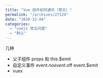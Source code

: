 ```yaml
---
title: "Vue 组件如何通讯（常见）"
permalink: "/archives/27129"
date: "2020-12-04"
categories: 
  - "vuejs 常见问题"
  - "默认"
---
```


几种

- 父子组件 props 和 this.$emit
- 自定义事件 event.$no event.$off event.$emit
- vuex
